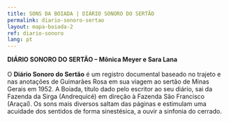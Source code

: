 ```yaml
---
title: SONS DA BOIADA | DIÁRIO SONORO DO SERTÃO
permalink: diario-sonoro-sertao
layout: mapa-boiada-2
ref: diario-sonoro
lang: pt
---
```


**DIÁRIO SONORO DO SERTÃO – Mônica Meyer e Sara Lana**
<br><br>
O **Diário Sonoro do Sertão** é um registro documental baseado no trajeto e nas anotações de Guimarães Rosa em sua viagem ao sertão de Minas Gerais em 1952. A Boiada, título dado pelo escritor ao seu diário, sai da Fazenda da Sirga (Andrequicé) em direção à Fazenda São Francisco (Araçaí). Os sons mais diversos  saltam das páginas e estimulam uma acuidade dos sentidos de forma sinestésica, a ouvir a sinfonia do cerrado.